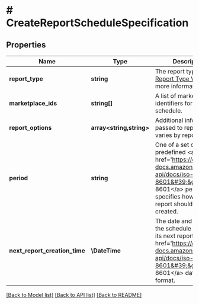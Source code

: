 # # CreateReportScheduleSpecification

## Properties

Name | Type | Description | Notes
------------ | ------------- | ------------- | -------------
**report_type** | **string** | The report type. Refer to [Report Type Values](https://developer-docs.amazon.com/sp-api/docs/report-type-values) for more information. |
**marketplace_ids** | **string[]** | A list of marketplace identifiers for the report schedule. |
**report_options** | **array<string,string>** | Additional information passed to reports. This varies by report type. | [optional]
**period** | **string** | One of a set of predefined &lt;a href&#x3D;&#39;https://developer-docs.amazon.com/sp-api/docs/iso-8601&#39;&gt;ISO 8601&lt;/a&gt; periods that specifies how often a report should be created. |
**next_report_creation_time** | **\DateTime** | The date and time when the schedule will create its next report, in &lt;a href&#x3D;&#39;https://developer-docs.amazon.com/sp-api/docs/iso-8601&#39;&gt;ISO 8601&lt;/a&gt; date time format. | [optional]

[[Back to Model list]](../../README.md#models) [[Back to API list]](../../README.md#endpoints) [[Back to README]](../../README.md)
